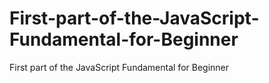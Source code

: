 # First-part-of-the-JavaScript-Fundamental-for-Beginner
First part of the JavaScript Fundamental for Beginner
